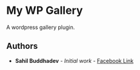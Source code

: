 # My WP Gallery
A wordpress gallery plugin.

## Authors

* **Sahil Buddhadev** - *Initial work* - [Facebook Link](https://facebook.com/sahil.buddhadev)
